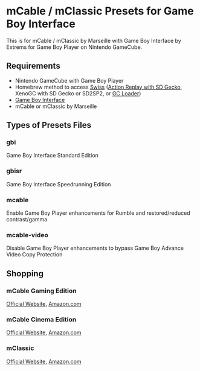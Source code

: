 # mCable / mClassic Presets for Game Boy Interface
This is for mCable / mClassic by Marseille with Game Boy Interface by Extrems for Game Boy Player on Nintendo GameCube.

## Requirements
- Nintendo GameCube with Game Boy Player
- Homebrew method to access [Swiss](https://www.gc-forever.com/wiki/index.php?title=Swiss) ([Action Replay with SD Gecko](https://www.codejunkies.com/Products/SD-Media-Launcher__EF000580V.aspx), XenoGC with SD Gecko or SD2SP2, or [GC Loader](https://www.black-dog.tech/gc-loader-pnp.html))
- [Game Boy Interface](https://www.gc-forever.com/wiki/index.php?title=Game_Boy_Interface)
- mCable or mClassic by Marseille

## Types of Presets Files
### gbi
Game Boy Interface Standard Edition

### gbisr
Game Boy Interface Speedrunning Edition

### mcable
Enable Game Boy Player enhancements for Rumble and restored/reduced contrast/gamma

### mcable-video
Disable Game Boy Player enhancements to bypass Game Boy Advance Video Copy Protection

## Shopping
### mCable Gaming Edition
[Official Website](http://w.zube.me/21236dc), [Amazon.com](https://www.amazon.com/dp/B075M8ZWMY)

### mCable Cinema Edition
[Official Website](http://w.zube.me/21236dc), [Amazon.com](https://www.amazon.com/dp/B01LZ3AZ1W)

### mClassic
[Official Website](http://w.zube.me/21236dc), [Amazon.com](https://www.amazon.com/dp/B07X6KDQ98)
